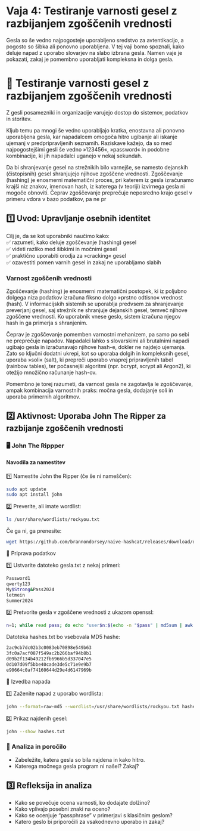 # Vaja 4: Testiranje varnosti gesel z razbijanjem zgoščenih vrednosti

Gesla so še vedno najpogosteje uporabljeno sredstvo za avtentikacijo, a pogosto so šibka ali ponovno uporabljena. V tej vaji bomo spoznali, kako deluje napad z uporabo slovarjev na slabo izbrana gesla. Namen vaje je pokazati, zakaj je pomembno uporabljati kompleksna in dolga gesla.


# 🧪 Testiranje varnosti gesel z razbijanjem zgoščenih vrednosti

Z gesli posamezniki in organizacije varujejo dostop do sistemov, podatkov in storitev.

Kljub temu pa mnogi še vedno uporabljajo kratka, enostavna ali ponovno uporabljena gesla, kar napadalcem omogoča hitro ugibanje ali iskanje ujemanj v predpripravljenih seznamih. Raziskave kažejo, da so med najpogostejšimi gesli še vedno »123456«, »password« in podobne kombinacije, ki jih napadalci uganejo v nekaj sekundah.

Da bi shranjevanje gesel na strežnikih bilo varnejše, se namesto dejanskih (čistopisnih) gesel shranjujejo njihove zgoščene vrednosti. Zgoščevanje (hashing) je enosmerni matematični proces, pri katerem iz gesla izračunamo krajši niz znakov, imenovan hash, iz katerega (v teoriji) izvirnega gesla ni mogoče obnoviti. Čeprav zgoščevanje preprečuje neposredno krajo gesel v primeru vdora v bazo podatkov, pa ne pr


## 1️⃣ Uvod: Upravljanje osebnih identitet

Cilj je, da se kot uporabniki naučimo kako:  
✅ razumeti, kako deluje zgoščevanje (hashing) gesel  
✅ videti razliko med šibkimi in močnimi gesel  
✅ praktično uporabiti orodja za »cracking« gesel  
✅ ozavestiti pomen varnih gesel in zakaj ne uporabljamo slabih  

### Varnost zgoščenih vrednosti

Zgoščevanje (hashing) je enosmerni matematični postopek, ki iz poljubno dolgega niza podatkov izračuna fiksno dolgo »prstno odtisno« vrednost (hash). V informacijskih sistemih se uporablja predvsem za shranjevanje preverjanj gesel, saj strežnik ne shranjuje dejanskih gesel, temveč njihove zgoščene vrednosti. Ko uporabnik vnese geslo, sistem izračuna njegov hash in ga primerja s shranjenim.

Čeprav je zgoščevanje pomemben varnostni mehanizem, pa samo po sebi ne preprečuje napadov. Napadalci lahko s slovarskimi ali brutalnimi napadi ugibajo gesla in izračunavajo njihove hash-e, dokler ne najdejo ujemanja. Zato so ključni dodatni ukrepi, kot so uporaba dolgih in kompleksnih gesel, uporaba »soli« (salt), ki prepreči uporabo vnaprej pripravljenih tabel (rainbow tables), ter počasnejši algoritmi (npr. bcrypt, scrypt ali Argon2), ki otežijo množično računanje hash-ov.

Pomembno je torej razumeti, da varnost gesla ne zagotavlja le zgoščevanje, ampak kombinacija varnostnih praks: močna gesla, dodajanje soli in uporaba primernih algoritmov.


## 2️⃣ Aktivnost: Uporaba John The Ripper za razbijanje zgoščenih vrednosti

### 🖥️ John The Rippper

#### Navodila za namestitev

1️⃣ Namestite John the Ripper (če še ni nameščen):


```bash
sudo apt update
sudo apt install john
```

2️⃣ Preverite, ali imate wordlist:

```bash
ls /usr/share/wordlists/rockyou.txt
```

Če ga ni, ga prenesite:
```bash
wget https://github.com/brannondorsey/naive-hashcat/releases/download/data/rockyou.txt
```

🔐 Priprava podatkov

1️⃣ Ustvarite datoteko gesla.txt z nekaj primeri:
```bash
Password1
qwerty123
My$Strong&Pass2024
letmein
Summer2024
```

2️⃣ Pretvorite gesla v zgoščene vrednosti z ukazom openssl:

```bash
n=1; while read pass; do echo "user$n:$(echo -n "$pass" | md5sum | awk '{print $1}')"; n=$((n+1)); done < gesla.txt > hashes.txt
```

Datoteka hashes.txt bo vsebovala MD5 hashe:

```bash
2ac9cb7dc02b3c0083eb70898e549b63
3fc0a7acf087f549ac2b266baf94b8b1
d09b2f134b49212fb6966b5d337047e5
0d107d09f5bbe40cade3de5c71e9e9b7
e90664c0af74160644d29e4d6147969b
```

🚀 Izvedba napada

1️⃣ Zaženite napad z uporabo wordlista:
```bash
john --format=raw-md5 --wordlist=/usr/share/wordlists/rockyou.txt hashes.txt
```

2️⃣ Prikaz najdenih gesel:

```bash
john --show hashes.txt
```

### 📝 Analiza in poročilo

- Zabeležite, katera gesla so bila najdena in kako hitro.
- Katerega močnega gesla program ni našel? Zakaj?

## 3️⃣ Refleksija in analiza

- Kako se povečuje ocena varnosti, ko dodajate dolžino?
- Kako vplivajo posebni znaki na oceno?
- Kako se ocenjuje “passphrase” v primerjavi s klasičnim geslom?
- Katero geslo bi priporočili za vsakodnevno uporabo in zakaj?

